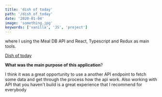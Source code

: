 ```yaml
---
title: 'dish of today'
path: '/dish_of_today'
date: '2020-01-04'
image: 'something.jpg'
keywords: ['vanilla', 'JS', 'project']
---
```


where I using the Meal DB API and React, Typescript and Redux as main tools.

<a href="https://marcell-meal-of-today.netlify.com/" target="_blank">
  Dish of today
</a>

**What was the main purpose of this application**?

I think it was a great opportunity to use a another API endpoint to fetch some data and get through the process how the api work.
Also working with API that you haven't build is a great experience that I recommend for everybody
